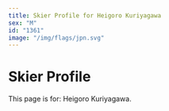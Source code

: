 ```yaml
---
title: Skier Profile for Heigoro Kuriyagawa
sex: "M"
id: "1361"
image: "/img/flags/jpn.svg" 
---
```


# Skier Profile

This page is for: Heigoro Kuriyagawa.
    
